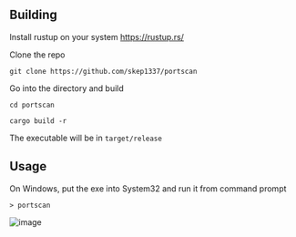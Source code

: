 ## Building

Install rustup on your system https://rustup.rs/

Clone the repo

```git clone https://github.com/skep1337/portscan```

Go into the directory and build

```cd portscan```

```cargo build -r```


The executable will be in ```target/release```

## Usage

On Windows, put the exe into System32 and run it from command prompt

```> portscan```

![image](https://github.com/skep1337/portscan/assets/45910586/4ef08370-d9cb-452a-bb21-f9046e56fc30)
